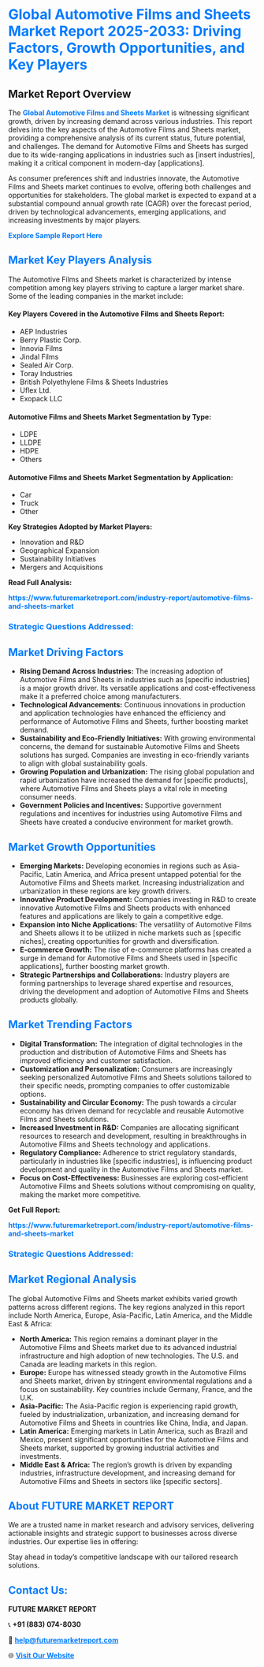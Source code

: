 <h1 style="color: #007BFF;">Global Automotive Films and Sheets Market Report 2025-2033: Driving Factors, Growth Opportunities, and Key Players</h1>

<section id="overview">
<h2>Market Report Overview</h2>
<p>The <a href="https://www.futuremarketreport.com/industry-report/automotive-films-and-sheets-market" style="color: #007BFF; text-decoration: none;"><strong>Global Automotive Films and Sheets Market</strong></a> is witnessing significant growth, driven by increasing demand across various industries. This report delves into the key aspects of the Automotive Films and Sheets market, providing a comprehensive analysis of its current status, future potential, and challenges. The demand for Automotive Films and Sheets has surged due to its wide-ranging applications in industries such as [insert industries], making it a critical component in modern-day [applications].</p>
<p>As consumer preferences shift and industries innovate, the Automotive Films and Sheets market continues to evolve, offering both challenges and opportunities for stakeholders. The global market is expected to expand at a substantial compound annual growth rate (CAGR) over the forecast period, driven by technological advancements, emerging applications, and increasing investments by major players.</p>
</section>

<section id="overview">
<p><a href="https://www.futuremarketreport.com/request-sample/reportId=43516" style="color: #007BFF; text-decoration: none;"><strong>Explore Sample Report Here</strong></a></p>
</section>

<section id="key-players">
<h2 style="color: #007BFF;">Market Key Players Analysis</h2>
<p>The Automotive Films and Sheets market is characterized by intense competition among key players striving to capture a larger market share. Some of the leading companies in the market include:</p>
<h4>Key Players Covered in the Automotive Films and Sheets Report:</h4>
<ul><li>AEP Industries</li><li>Berry Plastic Corp.</li><li>Innovia Films</li><li>Jindal Films</li><li>Sealed Air Corp.</li><li>Toray Industries</li><li>British Polyethylene Films &amp; Sheets Industries</li><li>Uflex Ltd.</li><li>Exopack LLC</li></ul>
<h4>Automotive Films and Sheets Market Segmentation by Type:</h4>
<ul><li>LDPE</li><li>LLDPE</li><li>HDPE</li><li>Others</li></ul>

<h4>Automotive Films and Sheets Market Segmentation by Application:</h4>
<ul><li>Car</li><li>Truck</li><li>Other</li></ul>
<p><strong>Key Strategies Adopted by Market Players:</strong></p>
<ul>
<li>Innovation and R&D</li>
<li>Geographical Expansion</li>
<li>Sustainability Initiatives</li>
<li>Mergers and Acquisitions</li>
</ul>
</section>

<section>
<p><strong>Read Full Analysis: </strong></p><a href="https://www.futuremarketreport.com/industry-report/automotive-films-and-sheets-market" style="color: #007BFF; text-decoration: none;"><strong>https://www.futuremarketreport.com/industry-report/automotive-films-and-sheets-market</strong></a>
<h3 style="color: #007BFF;">Strategic Questions Addressed:</h3>
</section>

<section id="driving-factors">
<h2 style="color: #007BFF;">Market Driving Factors</h2>
<ul>
<li><strong>Rising Demand Across Industries:</strong> The increasing adoption of Automotive Films and Sheets in industries such as [specific industries] is a major growth driver. Its versatile applications and cost-effectiveness make it a preferred choice among manufacturers.</li>
<li><strong>Technological Advancements:</strong> Continuous innovations in production and application technologies have enhanced the efficiency and performance of Automotive Films and Sheets, further boosting market demand.</li>
<li><strong>Sustainability and Eco-Friendly Initiatives:</strong> With growing environmental concerns, the demand for sustainable Automotive Films and Sheets solutions has surged. Companies are investing in eco-friendly variants to align with global sustainability goals.</li>
<li><strong>Growing Population and Urbanization:</strong> The rising global population and rapid urbanization have increased the demand for [specific products], where Automotive Films and Sheets plays a vital role in meeting consumer needs.</li>
<li><strong>Government Policies and Incentives:</strong> Supportive government regulations and incentives for industries using Automotive Films and Sheets have created a conducive environment for market growth.</li>
</ul>
</section>

<section id="growth-opportunities">
<h2 style="color: #007BFF;">Market Growth Opportunities</h2>
<ul>
<li><strong>Emerging Markets:</strong> Developing economies in regions such as Asia-Pacific, Latin America, and Africa present untapped potential for the Automotive Films and Sheets market. Increasing industrialization and urbanization in these regions are key growth drivers.</li>
<li><strong>Innovative Product Development:</strong> Companies investing in R&D to create innovative Automotive Films and Sheets products with enhanced features and applications are likely to gain a competitive edge.</li>
<li><strong>Expansion into Niche Applications:</strong> The versatility of Automotive Films and Sheets allows it to be utilized in niche markets such as [specific niches], creating opportunities for growth and diversification.</li>
<li><strong>E-commerce Growth:</strong> The rise of e-commerce platforms has created a surge in demand for Automotive Films and Sheets used in [specific applications], further boosting market growth.</li>
<li><strong>Strategic Partnerships and Collaborations:</strong> Industry players are forming partnerships to leverage shared expertise and resources, driving the development and adoption of Automotive Films and Sheets products globally.</li>
</ul>
</section>

<section id="trending-factors">
<h2 style="color: #007BFF;">Market Trending Factors</h2>
<ul>
<li><strong>Digital Transformation:</strong> The integration of digital technologies in the production and distribution of Automotive Films and Sheets has improved efficiency and customer satisfaction.</li>
<li><strong>Customization and Personalization:</strong> Consumers are increasingly seeking personalized Automotive Films and Sheets solutions tailored to their specific needs, prompting companies to offer customizable options.</li>
<li><strong>Sustainability and Circular Economy:</strong> The push towards a circular economy has driven demand for recyclable and reusable Automotive Films and Sheets solutions.</li>
<li><strong>Increased Investment in R&D:</strong> Companies are allocating significant resources to research and development, resulting in breakthroughs in Automotive Films and Sheets technology and applications.</li>
<li><strong>Regulatory Compliance:</strong> Adherence to strict regulatory standards, particularly in industries like [specific industries], is influencing product development and quality in the Automotive Films and Sheets market.</li>
<li><strong>Focus on Cost-Effectiveness:</strong> Businesses are exploring cost-efficient Automotive Films and Sheets solutions without compromising on quality, making the market more competitive.</li>
</ul>
</section>

<section>
<p><strong>Get Full Report: </strong></p><a href="https://www.futuremarketreport.com/industry-report/automotive-films-and-sheets-market" style="color: #007BFF; text-decoration: none;"><strong>https://www.futuremarketreport.com/industry-report/automotive-films-and-sheets-market</strong></a>
<h3 style="color: #007BFF;">Strategic Questions Addressed:</h3>
</section>


<section id="regional-analysis">
<h2 style="color: #007BFF;">Market Regional Analysis</h2>
<p>The global Automotive Films and Sheets market exhibits varied growth patterns across different regions. The key regions analyzed in this report include North America, Europe, Asia-Pacific, Latin America, and the Middle East & Africa:</p>
<ul>
<li><strong>North America:</strong> This region remains a dominant player in the Automotive Films and Sheets market due to its advanced industrial infrastructure and high adoption of new technologies. The U.S. and Canada are leading markets in this region.</li>
<li><strong>Europe:</strong> Europe has witnessed steady growth in the Automotive Films and Sheets market, driven by stringent environmental regulations and a focus on sustainability. Key countries include Germany, France, and the U.K.</li>
<li><strong>Asia-Pacific:</strong> The Asia-Pacific region is experiencing rapid growth, fueled by industrialization, urbanization, and increasing demand for Automotive Films and Sheets in countries like China, India, and Japan.</li>
<li><strong>Latin America:</strong> Emerging markets in Latin America, such as Brazil and Mexico, present significant opportunities for the Automotive Films and Sheets market, supported by growing industrial activities and investments.</li>
<li><strong>Middle East & Africa:</strong> The region’s growth is driven by expanding industries, infrastructure development, and increasing demand for Automotive Films and Sheets in sectors like [specific sectors].</li>
</ul>
</section>

<footer>
<h2 style="color: #007BFF;">About FUTURE MARKET REPORT</h2>
<p>We are a trusted name in market research and advisory services, delivering actionable insights and strategic support to businesses across diverse industries. Our expertise lies in offering:</p>

<p>Stay ahead in today’s competitive landscape with our tailored research solutions.</p>

<h2 style="color: #007BFF;">Contact Us:</h2>
<p><strong>FUTURE MARKET REPORT</strong></p>
<p>📞 <strong>+91 (883) 074-8030</strong></p>
<p>📧 <strong><a href="mailto:help@futuremarketreport.com" style="color: #007BFF;">help@futuremarketreport.com</a></strong></p>
<p>🌐 <strong><a href="https://www.futuremarketreport.com/" style="color: #007BFF;">Visit Our Website</a></strong></p>
</footer>